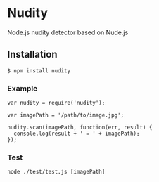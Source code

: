 # Nudity

Node.js nudity detector based on Nude.js

## Installation

```
$ npm install nudity
```

### Example

```
var nudity = require('nudity');

var imagePath = '/path/to/image.jpg';

nudity.scan(imagePath, function(err, result) {
  console.log(result + ' = ' + imagePath);
});
```

### Test

```
node ./test/test.js [imagePath]
```

